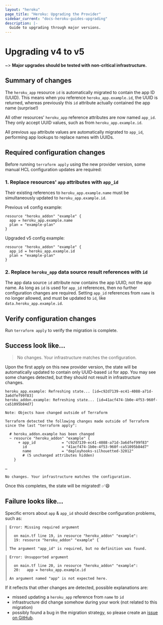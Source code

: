 ```yaml
---
layout: "heroku"
page_title: "Heroku: Upgrading the Provider"
sidebar_current: "docs-heroku-guides-upgrading"
description: |-
  Guide to upgrading through major versions.
---
```


# Upgrading v4 to v5

~> **Major upgrades should be tested with non-critical infrastructure.**

## Summary of changes

The `heroku_app` resource `id` is automatically migrated to contain the app ID (UUID). This means when you reference `heroku_app.example.id`, the UUID is returned, whereas previously this `id` attribute actually contained the app name (surprise!)

All other resources' `heroku_app` reference attributes are now named `app_id`. They only accept UUID values, such as from `heroku_app.example.id`.

All previous `app` attribute values are automatically migrated to `app_id`, performing app lookups to replace names with UUIDs.

## Required configuration changes

Before running `terraform apply` using the new provider version, some manual HCL configuration updates are required:

### 1. Replace resources' `app` attributes with `app_id`

Their existing references to `heroku_app.example.name` must be simultaneously updated to `heroku_app.example.id`.

Previous v4 config example:

```hcl
resource "heroku_addon" "example" {
  app = heroku_app.example.name
  plan = "example-plan"
}
```

Upgraded v5 config example:

```hcl
resource "heroku_addon" "example" {
  app_id = heroku_app.example.id
  plan = "example-plan"
}
```

### 2. Replace `heroku_app` data source result references with `id`

The app data source `id` attribute now contains the app UUID, not the app name. As long as `id` is used for `app_id` references, then no further configuration changes are required. Setting `app_id` references from `name` is no longer allowed, and must be updated to `id`, like `data.heroku_app.example.id`.

## Verify configuration changes

Run `terraform apply` to verify the migration is complete.

## Success look like…

> No changes. Your infrastructure matches the configuration.

Upon the first apply on this new provider version, the state will be automatically updated to contain only UUID-based `id` for app. You may see some changes detected, but they should not result in infrastructure changes.

```
heroku_app.example: Refreshing state... [id=c92d7139-ec41-4088-a71d-3a6dfef99f83]
heroku_addon.example: Refreshing state... [id=41acf474-1b0e-4f53-960f-ca51095b84d7]

Note: Objects have changed outside of Terraform

Terraform detected the following changes made outside of Terraform since the last "terraform apply":

  # heroku_addon.example has been changed
  ~ resource "heroku_addon" "example" {
      + app_id            = "c92d7139-ec41-4088-a71d-3a6dfef99f83"
        id                = "41acf474-1b0e-4f53-960f-ca51095b84d7"
        name              = "deployhooks-silhouetted-32012"
        # (5 unchanged attributes hidden)
    }

…

No changes. Your infrastructure matches the configuration.
```

Once this completes, the state will be migrated! ✅😄

## Failure looks like…

Specific errors about `app` & `app_id` should describe configuration problems, such as:

```
│ Error: Missing required argument
│ 
│   on main.tf line 19, in resource "heroku_addon" "example":
│   19: resource "heroku_addon" "example" {
│ 
│ The argument "app_id" is required, but no definition was found.
```

```
│ Error: Unsupported argument
│ 
│   on main.tf line 20, in resource "heroku_addon" "example":
│   20:   app = heroku_app.example.id
│ 
│ An argument named "app" is not expected here.
```

If it reflects that other changes are detected, possible explanations are:

* missed updating a `heroku_app` reference from `name` to `id`
* infrastructure did change somehow during your work (not related to this migration)
* possibly found a bug in the migration strategy, so please create an [issue on GitHub](https://github.com/heroku/terraform-provider-heroku/issues).
